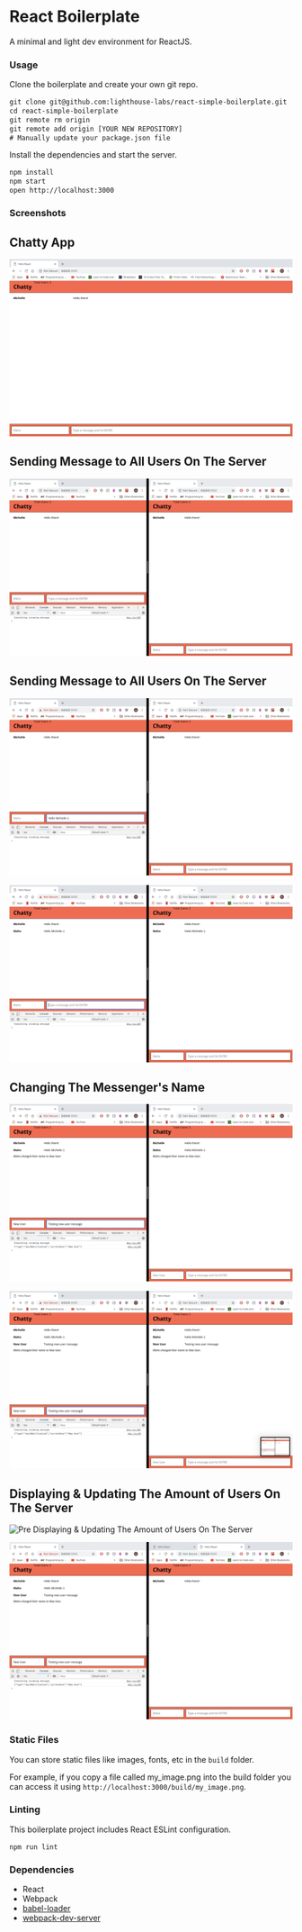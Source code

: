 React Boilerplate
=====================

A minimal and light dev environment for ReactJS.

### Usage

Clone the boilerplate and create your own git repo.

```
git clone git@github.com:lighthouse-labs/react-simple-boilerplate.git
cd react-simple-boilerplate
git remote rm origin
git remote add origin [YOUR NEW REPOSITORY]
# Manually update your package.json file
```

Install the dependencies and start the server.

```
npm install
npm start
open http://localhost:3000
```

### Screenshots

## Chatty App
![Chatty App](https://github.com/MichaelChung123/ChattyApp/blob/master/docs/display-app.png)

## Sending Message to All Users On The Server
![Sending Message to All Users On The Server](https://github.com/MichaelChung123/ChattyApp/blob/master/docs/main-paired.png)

## Sending Message to All Users On The Server
![Pre Sending Message to All Users On The Server](https://github.com/MichaelChung123/ChattyApp/blob/master/docs/pre-send-reg-msg.png)

![Sending Message to All Users On The Server](https://github.com/MichaelChung123/ChattyApp/blob/master/docs/send-reg-msg.png)

## Changing The Messenger's Name
![Pre Changing The Messenger's Name](https://github.com/MichaelChung123/ChattyApp/blob/master/docs/pre-new-user-msg.png)

![Changing The Messenger's Name](https://github.com/MichaelChung123/ChattyApp/blob/master/docs/new-user-msg.png)

## Displaying & Updating The Amount of Users On The Server
![Pre Displaying & Updating The Amount of Users On The Server](Uhttps://github.com/MichaelChung123/ChattyApp/blob/master/docs/log-third-user.pngRL)

![Displaying & Updating The Amount of Users On The Server](https://github.com/MichaelChung123/ChattyApp/blob/master/docs/show-display-count.png)



### Static Files

You can store static files like images, fonts, etc in the `build` folder.

For example, if you copy a file called my_image.png into the build folder you can access it using `http://localhost:3000/build/my_image.png`.

### Linting

This boilerplate project includes React ESLint configuration.

```
npm run lint
```

### Dependencies

* React
* Webpack
* [babel-loader](https://github.com/babel/babel-loader)
* [webpack-dev-server](https://github.com/webpack/webpack-dev-server)
